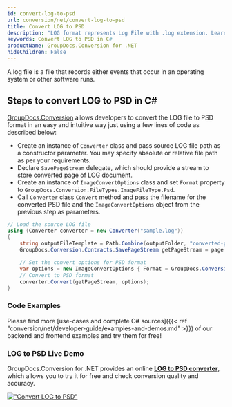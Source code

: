 ```yaml
---
id: convert-log-to-psd
url: conversion/net/convert-log-to-psd
title: Convert LOG to PSD
description: "LOG format represents Log File with .log extension. Learn how to convert LOG to PSD file programmatically in C# language using GroupDocs.Conversion for .NET library."
keywords: Convert LOG to PSD in C#
productName: GroupDocs.Conversion for .NET
hideChildren: False
---
```


A log file is a file that records either events that occur in an operating system or other software runs.

## Steps to convert LOG to PSD in C#

[GroupDocs.Conversion](https://products.groupdocs.com/conversion/net) allows developers to convert the LOG file to PSD format in an easy and intuitive way just using a few lines of code as described below:

* Create an instance of `Converter` class and pass source LOG file path as a constructor parameter. You may specify absolute or relative file path as per your requirements. 
* Declare `SavePageStream` delegate, which should provide a stream to store converted page of LOG document.
* Create an instance of `ImageConvertOptions` class and set `Format` property to `GroupDocs.Conversion.FileTypes.ImageFileType.Psd`.
* Call `Converter` class `Convert` method and pass the filename for the converted PSD file and the `ImageConvertOptions` object from the previous step as parameters.

```csharp
// Load the source LOG file
using (Converter converter = new Converter("sample.log"))
{
    string outputFileTemplate = Path.Combine(outputFolder, "converted-page-{0}.psd");
    GroupDocs.Conversion.Contracts.SavePageStream getPageStream = page => new FileStream(string.Format(outputFileTemplate, page), FileMode.Create);

    // Set the convert options for PSD format
    var options = new ImageConvertOptions { Format = GroupDocs.Conversion.FileTypes.ImageFileType.Psd };   
    // Convert to PSD format
    converter.Convert(getPageStream, options);
}
```

### Code Examples

Please find more [use-cases and complete C# sources]({{< ref "conversion/net/developer-guide/examples-and-demos.md" >}}) of our backend and frontend examples and try them for free!

### LOG to PSD Live Demo

GroupDocs.Conversion for .NET provides an online [**LOG to PSD converter**](https://products.groupdocs.app/conversion/log-to-psd), which allows you to try it for free and check conversion quality and accuracy.

[!["Convert LOG to PSD"](conversion/net/images/convert-to-psd/convert-log-to-psd.png)](https://products.groupdocs.app/conversion/log-to-psd)